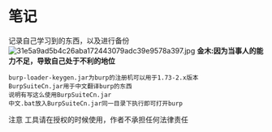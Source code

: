 # 笔记 #
记录自己学习到的东西，以及进行备份
![31e5a9ad5b4c26aba172443079adc39e9578a397.jpg](http://i0.hdslb.com/bfs/archive/31e5a9ad5b4c26aba172443079adc39e9578a397.jpg)
<b>金木:因为当事人的能力不足，导致自己处于不利的地位</b>

```
burp-loader-keygen.jar为burp的注册机可以用于1.73-2.x版本
BurpSuiteCn.jar用于中文翻译burp的东西
说明有写这么使用BurpSuiteCn.jar
中文.bat放入BurpSuiteCn.jar同一目录下执行即可打开burp
``` 

注意
工具请在授权的时候使用，作者不承担任何法律责任
